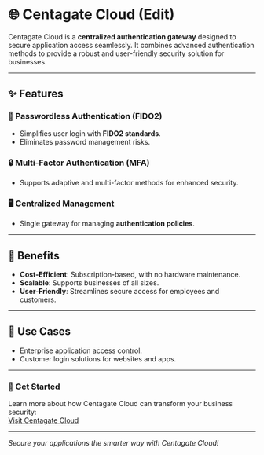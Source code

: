 # 🌐 Centagate Cloud (Edit)

Centagate Cloud is a **centralized authentication gateway** designed to secure application access seamlessly. It combines advanced authentication methods to provide a robust and user-friendly security solution for businesses.

---

## ✨ Features

### 🔑 Passwordless Authentication (FIDO2)
- Simplifies user login with **FIDO2 standards**.
- Eliminates password management risks.  

### 🔒 Multi-Factor Authentication (MFA)
- Supports adaptive and multi-factor methods for enhanced security.  

### 🖥️ Centralized Management
- Single gateway for managing **authentication policies**.  

---

## 💼 Benefits

- **Cost-Efficient**: Subscription-based, with no hardware maintenance.
- **Scalable**: Supports businesses of all sizes.
- **User-Friendly**: Streamlines secure access for employees and customers.

---

## 🚀 Use Cases

- Enterprise application access control.
- Customer login solutions for websites and apps.

---

### 🌟 Get Started

Learn more about how Centagate Cloud can transform your business security:  
[Visit Centagate Cloud](https://centagatecloud.com/)

---

*Secure your applications the smarter way with Centagate Cloud!*
